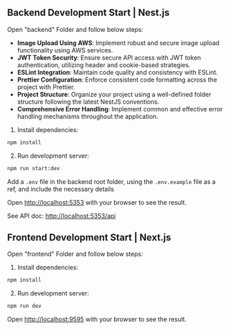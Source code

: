 ## Backend Development Start | Nest.js

Open "backend" Folder and follow below steps:

- **Image Upload Using AWS**: Implement robust and secure image upload functionality using AWS services.
- **JWT Token Security**: Ensure secure API access with JWT token authentication, utilizing header and cookie-based strategies.
- **ESLint Integration**: Maintain code quality and consistency with ESLint.
- **Prettier Configuration**: Enforce consistent code formatting across the project with Prettier.
- **Project Structure**: Organize your project using a well-defined folder structure following the latest NestJS conventions.
- **Comprehensive Error Handling**: Implement common and effective error handling mechanisms throughout the application.

1. Install dependencies:

```bash
npm install
```

2. Run development server:

```bash
npm run start:dev
```

Add a `.env` file in the backend root folder, using the `.env.example` file as a ref, and include the necessary details

Open [http://localhost:5353](http://localhost:5353) with your browser to see the result.

See API doc: [http://localhost:5353/api](http://localhost:5353/api)

## Frontend Development Start | Next.js

Open "frontend" Folder and follow below steps:

1. Install dependencies:

```bash
npm install
```

2. Run development server:

```bash
npm run dev
```

Open [http://localhost:9595](http://localhost:9595) with your browser to see the result.

